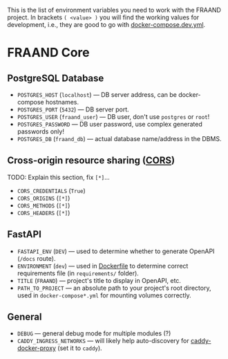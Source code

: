 This is the list of environment variables you need to work with the FRAAND project.
In brackets `( <value> )` you will find the working values for development,
i.e., they are good to go with [docker-compose.dev.yml](../docker-compose.dev.yml).


# FRAAND Core

## PostgreSQL Database
- `POSTGRES_HOST` (`localhost`) — DB server address, can be docker-compose hostnames.
- `POSTGRES_PORT` (`5432`) — DB server port.
- `POSTGRES_USER` (`fraand_user`) — DB user, don't use `postgres` or `root`!
- `POSTGRES_PASSWORD` — DB user password, use complex generated passwords only!
- `POSTGRES_DB` (`fraand_db`) — actual database name/address in the DBMS.

## Cross-origin resource sharing ([CORS](https://developer.mozilla.org/en-US/docs/Web/HTTP/CORS))
TODO: Explain this section, fix `[*]`...
- `CORS_CREDENTIALS` (`True`)
- `CORS_ORIGINS` (`[*]`)
- `CORS_METHODS` (`[*]`)
- `CORS_HEADERS` (`[*]`)

## FastAPI
- `FASTAPI_ENV` (`DEV`) — used to determine whether to generate OpenAPI (`/docs` route).
- `ENVIRONMENT` (`dev`) — used in [Dockerfile](../Dockerfile) to determine correct requirements file (in `requirements/` folder).
- `TITLE` (`FRAAND`) — project's title to display in OpenAPI, etc.
- `PATH_TO_PROJECT` — an absolute path to your project's root directory, used in `docker-compose*.yml` for mounting volumes correctly.

## General
- `DEBUG` — general debug mode for multiple modules (?)
- `CADDY_INGRESS_NETWORKS` — will likely help auto-discovery for [caddy-docker-proxy](https://github.com/lucaslorentz/caddy-docker-proxy) (set it to `caddy`).
